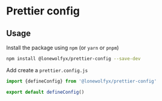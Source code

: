 # Prettier config

## Usage

Install the package using `npm` (or `yarn` or `pnpm`)

```sh
npm install @lonewolfyx/prettier-config --save-dev
```

Add create a `prettier.config.js`

```javascript
import {defineConfig} from '@lonewolfyx/prettier-config'

export default defineConfig()
 ```